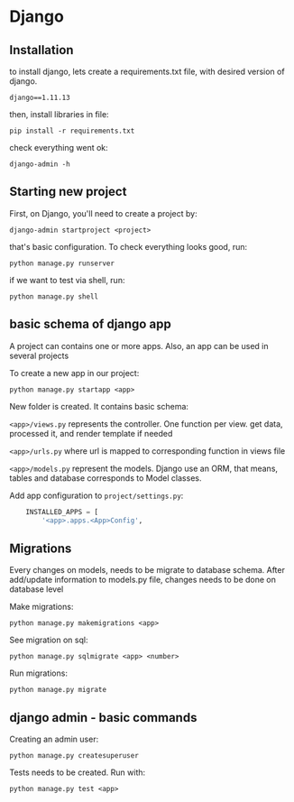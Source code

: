 # Django

## Installation

to install django, lets create a requirements.txt file, with desired version of
django.

`django==1.11.13`

then, install libraries in file:

`pip install -r requirements.txt`

check everything went ok:

`django-admin -h`

## Starting new project

First, on Django, you'll need to create a project by:

`django-admin startproject <project>`

that's basic configuration. To check everything looks good, run:

`python manage.py runserver`

if we want to test via shell, run:

`python manage.py shell`

## basic schema of django app

A project can contains one or more apps. Also, an app can be used in several projects

To create a new app in our project:

`python manage.py startapp <app>`

New folder is created. It contains basic schema:

`<app>/views.py`
    represents the controller. One function per view. get data, processed it, and render template if needed

`<app>/urls.py`
    where url is mapped to corresponding function in views file

`<app>/models.py`
    represent the models. Django use an ORM, that means, tables and database corresponds to Model classes.

Add app configuration to `project/settings.py`:

```python
    INSTALLED_APPS = [
        '<app>.apps.<App>Config',
```

## Migrations

Every changes on models, needs to be migrate to database schema. After
add/update information to models.py file, changes needs to be done on database
level

Make migrations:

`python manage.py makemigrations <app>`

See migration on sql:

`python manage.py sqlmigrate <app> <number>`

Run migrations:

`python manage.py migrate`

## django admin - basic commands

Creating an admin user:

`python manage.py createsuperuser`

Tests needs to be created. Run with:

`python manage.py test <app>`
